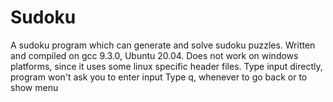 # Sudoku
A sudoku program which can generate and solve sudoku puzzles.
Written and compiled on gcc 9.3.0, Ubuntu 20.04.
Does not work on windows platforms, since it uses some linux specific header files.
Type input directly, program won't ask you to enter input
Type q, whenever to go back or to show menu
